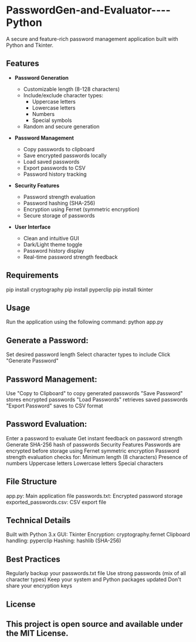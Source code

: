 # PasswordGen-and-Evaluator----Python
A secure and feature-rich password management application built with Python and Tkinter.

## Features

- **Password Generation**
  - Customizable length (8-128 characters)
  - Include/exclude character types:
    - Uppercase letters
    - Lowercase letters
    - Numbers
    - Special symbols
  - Random and secure generation

- **Password Management**
  - Copy passwords to clipboard
  - Save encrypted passwords locally
  - Load saved passwords
  - Export passwords to CSV
  - Password history tracking

- **Security Features**
  - Password strength evaluation
  - Password hashing (SHA-256)
  - Encryption using Fernet (symmetric encryption)
  - Secure storage of passwords

- **User Interface**
  - Clean and intuitive GUI
  - Dark/Light theme toggle
  - Password history display
  - Real-time password strength feedback

## Requirements

pip install cryptography
pip install pyperclip
pip install tkinter

## Usage

Run the application using the following command:
python app.py

## Generate a Password:
Set desired password length
Select character types to include
Click "Generate Password"

## Password Management:
Use "Copy to Clipboard" to copy generated passwords
"Save Password" stores encrypted passwords
"Load Passwords" retrieves saved passwords
"Export Password" saves to CSV format

## Password Evaluation:
Enter a password to evaluate
Get instant feedback on password strength
Generate SHA-256 hash of passwords
Security Features
Passwords are encrypted before storage using Fernet symmetric encryption
Password strength evaluation checks for:
Minimum length (8 characters)
Presence of numbers
Uppercase letters
Lowercase letters
Special characters

## File Structure
app.py: Main application file
passwords.txt: Encrypted password storage
exported_passwords.csv: CSV export file

## Technical Details
Built with Python 3.x
GUI: Tkinter
Encryption: cryptography.fernet
Clipboard handling: pyperclip
Hashing: hashlib (SHA-256)

## Best Practices
Regularly backup your passwords.txt file
Use strong passwords (mix of all character types)
Keep your system and Python packages updated
Don't share your encryption keys

## License
## This project is open source and available under the MIT License.
